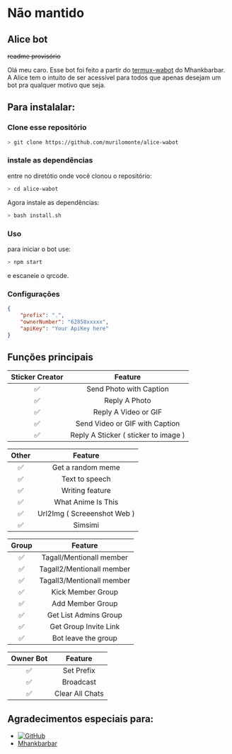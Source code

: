 # Não mantido

## Alice bot
~~readme provisório~~ 

Olá meu caro.
Esse bot foi feito a partir do <a href="https://github.com/MhankBarBar/termux-wabot">termux-wabot</a> do Mhankbarbar.
A Alice tem o intuito de ser acessível para todos que apenas desejam um bot pra qualquer motivo que seja.

## Para instalalar: 
### Clone esse repositório

```bash
> git clone https://github.com/murilomonte/alice-wabot
```

### instale as dependências
entre no diretótio onde você clonou o repositório:

```bash
> cd alice-wabot
```

Agora instale as dependências:
```bash
> bash install.sh
```

### Uso
para iniciar o bot use:

```bash
> npm start
```
e escaneie o qrcode.

### Configurações

```json
{
	"prefix": ".",
	"ownerNumber": "62858xxxxx",
	"apiKey": "Your ApiKey here"
}
```

## Funções principais

| Sticker Creator |                Feature           |
| :-----------: | :--------------------------------: |
|       ✅       | Send Photo with Caption          |
|       ✅       | Reply A Photo                    |
|       ✅       | Reply A Video or GIF             |
|       ✅       | Send Video or GIF with Caption   |
|       ✅       | Reply A Sticker ( sticker to image ) |

| Other  |                     Feature                     |
| :------------: | :---------------------------------------------: |
|       ✅        |   Get a random meme             |
|       ✅        |   Text to speech                |
|       ✅        |   Writing feature 				|
|       ✅        |   What Anime Is This 			|
|       ✅        |   Url2Img ( Screeenshot Web )   |
|       ✅        |   Simsimi		                |

| Group  |                     Feature               |
| :-----------: | :--------------------------------: |
|       ✅        |   Tagall/Mentionall member       |
|       ✅        |   Tagall2/Mentionall member       |
|       ✅        |   Tagall3/Mentionall member       |
|       ✅        |   Kick Member Group	             |
|       ✅        |   Add Member Group	             |
|       ✅        |   Get List Admins Group          |
|       ✅        |   Get Group Invite Link          |
|       ✅        |   Bot leave the group            |

| Owner Bot  |                     Feature           |
| :-----------: | :--------------------------------: |
|       ✅        |   Set Prefix                     |
|       ✅        |   Broadcast                      |
|       ✅        |   Clear All Chats                |

## Agradecimentos especiais para:
* <a href="https://github.com/adiwajshing/Baileys"><img alt="GitHub" src="https://img.shields.io/badge/adiwajshing/Baileys%20-%23121011.svg?&style=for-the-badge&logo=github&logoColor=white"/></a>
* <a href="https://github.com/MhankBarBar">Mhankbarbar</a>


